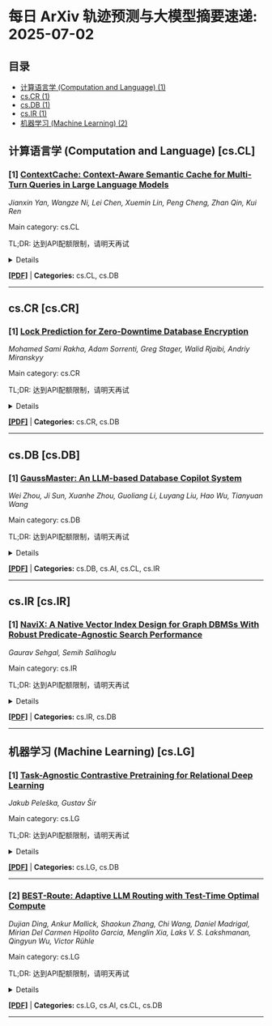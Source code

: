 # 每日 ArXiv 轨迹预测与大模型摘要速递: 2025-07-02

## 目录

- [计算语言学 (Computation and Language) (1)](#cs-cl)
- [cs.CR (1)](#cs-cr)
- [cs.DB (1)](#cs-db)
- [cs.IR (1)](#cs-ir)
- [机器学习 (Machine Learning) (2)](#cs-lg)

## 计算语言学 (Computation and Language) [cs.CL]
### [1] [ContextCache: Context-Aware Semantic Cache for Multi-Turn Queries in Large Language Models](https://arxiv.org/abs/2506.22791)
*Jianxin Yan, Wangze Ni, Lei Chen, Xuemin Lin, Peng Cheng, Zhan Qin, Kui Ren*

Main category: cs.CL

TL;DR: 达到API配额限制，请明天再试


<details>
  <summary>Details</summary>
Motivation: Error: API quota exceeded

Method: Error: API quota exceeded

Result: Error: API quota exceeded

Conclusion: 请联系管理员或等待明天API配额重置。

Abstract: Semantic caching significantly reduces computational costs and improves efficiency by storing and reusing large language model (LLM) responses. However, existing systems rely primarily on matching individual queries, lacking awareness of multi-turn dialogue contexts, which leads to incorrect cache hits when similar queries appear in different conversational settings. This demonstration introduces ContextCache, a context-aware semantic caching system for multi-turn dialogues. ContextCache employs a two-stage retrieval architecture that first executes vector-based retrieval on the current query to identify potential matches and then integrates current and historical dialogue representations through self-attention mechanisms for precise contextual matching. Evaluation of real-world conversations shows that ContextCache improves precision and recall compared to existing methods. Additionally, cached responses exhibit approximately 10 times lower latency than direct LLM invocation, enabling significant computational cost reductions for LLM conversational applications.

</details>

[**[PDF]**](https://arxiv.org/pdf/2506.22791) | **Categories:** cs.CL, cs.DB

---


## cs.CR [cs.CR]
### [1] [Lock Prediction for Zero-Downtime Database Encryption](https://arxiv.org/abs/2506.23985)
*Mohamed Sami Rakha, Adam Sorrenti, Greg Stager, Walid Rjaibi, Andriy Miranskyy*

Main category: cs.CR

TL;DR: 达到API配额限制，请明天再试


<details>
  <summary>Details</summary>
Motivation: Error: API quota exceeded

Method: Error: API quota exceeded

Result: Error: API quota exceeded

Conclusion: 请联系管理员或等待明天API配额重置。

Abstract: Modern enterprise database systems face significant challenges in balancing data security and performance. Ensuring robust encryption for sensitive information is critical for systems' compliance with security standards. Although holistic database encryption provides strong protection, existing database systems often require a complete backup and restore cycle, resulting in prolonged downtime and increased storage usage. This makes it difficult to implement online encryption techniques in high-throughput environments without disrupting critical operations.   To address this challenge, we envision a solution that enables online database encryption aligned with system activity, eliminating the need for downtime, storage overhead, or full-database reprocessing. Central to this vision is the ability to predict which parts of the database will be accessed next, allowing encryption to be applied online. As a step towards this solution, this study proposes a predictive approach that leverages deep learning models to forecast database lock sequences, using IBM Db2 as the database system under study. In this study, we collected a specialized dataset from TPC-C benchmark workloads, leveraging lock event logs for model training and evaluation. We applied deep learning architectures, such as Transformer and LSTM, to evaluate models for various table-level and page-level lock predictions. We benchmark the accuracy of the trained models versus a Naive Baseline across different prediction horizons and timelines.   The study experiments demonstrate that the proposed deep learning-based models achieve up to 49% average accuracy for table-level and 66% for page-level predictions, outperforming a Naive Baseline. By anticipating which tables and pages will be locked next, the proposed approach is a step toward online encryption, offering a practical path toward secure, low-overhead database systems.

</details>

[**[PDF]**](https://arxiv.org/pdf/2506.23985) | **Categories:** cs.CR, cs.DB

---


## cs.DB [cs.DB]
### [1] [GaussMaster: An LLM-based Database Copilot System](https://arxiv.org/abs/2506.23322)
*Wei Zhou, Ji Sun, Xuanhe Zhou, Guoliang Li, Luyang Liu, Hao Wu, Tianyuan Wang*

Main category: cs.DB

TL;DR: 达到API配额限制，请明天再试


<details>
  <summary>Details</summary>
Motivation: Error: API quota exceeded

Method: Error: API quota exceeded

Result: Error: API quota exceeded

Conclusion: 请联系管理员或等待明天API配额重置。

Abstract: In the financial industry, data is the lifeblood of operations, and DBAs shoulder significant responsibilities for SQL tuning, database deployment, diagnosis, and service repair. In recent years, both database vendors and customers have increasingly turned to autonomous database platforms in an effort to alleviate the heavy workload of DBAs. However, existing autonomous database platforms are limited in their capabilities, primarily addressing single-point issues such as NL2SQL, anomaly detection, and SQL tuning. Manual intervention remains a necessity for comprehensive database maintenance. GaussMaster aims to revolutionize this landscape by introducing an LLM-based database copilot system. This innovative solution is designed not only to assist developers in writing efficient SQL queries but also to provide comprehensive care for database services. When database instances exhibit abnormal behavior, GaussMaster is capable of orchestrating the entire maintenance process automatically. It achieves this by analyzing hundreds of metrics and logs, employing a Tree-of-thought approach to identify root causes, and invoking appropriate tools to resolve issues. We have successfully implemented GaussMaster in real-world scenarios, such as the banking industry, where it has achieved zero human intervention for over 34 database maintenance scenarios. In this paper, we present significant improvements in these tasks with code at https://gitcode.com/opengauss/openGauss-GaussMaster.

</details>

[**[PDF]**](https://arxiv.org/pdf/2506.23322) | **Categories:** cs.DB, cs.AI, cs.CL, cs.IR

---


## cs.IR [cs.IR]
### [1] [NaviX: A Native Vector Index Design for Graph DBMSs With Robust Predicate-Agnostic Search Performance](https://arxiv.org/abs/2506.23397)
*Gaurav Sehgal, Semih Salihoglu*

Main category: cs.IR

TL;DR: 达到API配额限制，请明天再试


<details>
  <summary>Details</summary>
Motivation: Error: API quota exceeded

Method: Error: API quota exceeded

Result: Error: API quota exceeded

Conclusion: 请联系管理员或等待明天API配额重置。

Abstract: There is an increasing demand for extending existing DBMSs with vector indices so that they become unified systems capable of supporting modern predictive applications, which require joint querying of vector embeddings together with the structured properties and connections of objects. We present NaviX, a native vector index for graph DBMSs (GDBMSs) that has two main design goals. First, we aim to implement a disk-based vector index that leverages the core storage and query-processing capabilities of the underlying GDBMS. To this end, NaviX is built on the Hierarchical Navigable Small-World (HNSW) graph, which itself is a graph-based structure. Second, we aim to support predicate-agnostic filtered vector search queries, in which the k nearest neighbors (kNNs) of a query vector vQ are searched only within an arbitrary subset S of vectors defined by an ad-hoc selection sub-query QS. We adopt a prefiltering approach that evaluates QS first and passes the full description of subset S to the kNN search operator. We study how to design a prefiltering search algorithm that remains robust under varying selectivities and under different correlations between subset S and query vector vQ. We propose an adaptive algorithm that uses the local selectivity of each vector in the HNSW graph to choose an appropriate heuristic at every iteration of the kNN search. Finally, We demonstrate NaviX's robustness and efficiency through extensive experiments against both existing prefiltering- and postfiltering-based baselines.

</details>

[**[PDF]**](https://arxiv.org/pdf/2506.23397) | **Categories:** cs.IR, cs.DB

---


## 机器学习 (Machine Learning) [cs.LG]
### [1] [Task-Agnostic Contrastive Pretraining for Relational Deep Learning](https://arxiv.org/abs/2506.22530)
*Jakub Peleška, Gustav Šír*

Main category: cs.LG

TL;DR: 达到API配额限制，请明天再试


<details>
  <summary>Details</summary>
Motivation: Error: API quota exceeded

Method: Error: API quota exceeded

Result: Error: API quota exceeded

Conclusion: 请联系管理员或等待明天API配额重置。

Abstract: Relational Deep Learning (RDL) is an emerging paradigm that leverages Graph Neural Network principles to learn directly from relational databases by representing them as heterogeneous graphs. However, existing RDL models typically rely on task-specific supervised learning, requiring training separate models for each predictive task, which may hamper scalability and reuse.   In this work, we propose a novel task-agnostic contrastive pretraining approach for RDL that enables database-wide representation learning. For that aim, we introduce three levels of contrastive objectives$-$row-level, link-level, and context-level$-$designed to capture the structural and semantic heterogeneity inherent to relational data. We implement the respective pretraining approach through a modular RDL architecture and an efficient sampling strategy tailored to the heterogeneous database setting. Our preliminary results on standard RDL benchmarks demonstrate that fine-tuning the pretrained models measurably outperforms training from scratch, validating the promise of the proposed methodology in learning transferable representations for relational data.

</details>

[**[PDF]**](https://arxiv.org/pdf/2506.22530) | **Categories:** cs.LG, cs.DB

---

### [2] [BEST-Route: Adaptive LLM Routing with Test-Time Optimal Compute](https://arxiv.org/abs/2506.22716)
*Dujian Ding, Ankur Mallick, Shaokun Zhang, Chi Wang, Daniel Madrigal, Mirian Del Carmen Hipolito Garcia, Menglin Xia, Laks V. S. Lakshmanan, Qingyun Wu, Victor Rühle*

Main category: cs.LG

TL;DR: 达到API配额限制，请明天再试


<details>
  <summary>Details</summary>
Motivation: Error: API quota exceeded

Method: Error: API quota exceeded

Result: Error: API quota exceeded

Conclusion: 请联系管理员或等待明天API配额重置。

Abstract: Large language models (LLMs) are powerful tools but are often expensive to deploy at scale. LLM query routing mitigates this by dynamically assigning queries to models of varying cost and quality to obtain a desired trade-off. Prior query routing approaches generate only one response from the selected model and a single response from a small (inexpensive) model was often not good enough to beat a response from a large (expensive) model due to which they end up overusing the large model and missing out on potential cost savings. However, it is well known that for small models, generating multiple responses and selecting the best can enhance quality while remaining cheaper than a single large-model response. We leverage this idea to propose BEST-Route, a novel routing framework that chooses a model and the number of responses to sample from it based on query difficulty and the quality thresholds. Experiments on real-world datasets demonstrate that our method reduces costs by up to 60% with less than 1% performance drop.

</details>

[**[PDF]**](https://arxiv.org/pdf/2506.22716) | **Categories:** cs.LG, cs.AI, cs.CL, cs.DB

---
